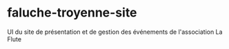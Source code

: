 # faluche-troyenne-site
UI du site de présentation et de gestion des événements de l'association La Flute
